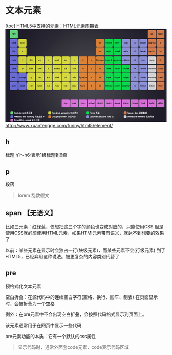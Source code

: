 # 文本元素
[toc]
HTML5中支持的元素：HTML元素周期表
![](笔记/2020-03-02-17-01-36.png)
http://www.xuanfengge.com/funny/html5/element/

## h
标题
h1～h6:表示1级标题到6级

## p

段落
>lorem 乱数假文

## span 【无语义】

比如三元素：红绿蓝，仅想把这三个字的颜色也变成对应的，只能使用CSS
但是使用CSS就必须使用HTML元素，如果HTMl元素带有语义，就达不到想要的效果了

以前：某些元素在显示时会独占一行(块级元素)，而某些元素不会(行级元素)
到了HTML5，已经弃用这种说法。被更复杂的内容类别代替了

## pre

预格式化文本元素

空白折叠：在源代码中的连续空白字符(空格、换行、回车、制表)
        在页面显示时，会被折叠为一个空格

例外：在pre元素中不会出现空白折叠，会按照代码格式显示到页面上。

该元素通常用于在网页中显示一些代码

pre元素功能的本质：它有一个默认的css属性

> 显示代码时，通常外面套code元素，code表示代码区域

